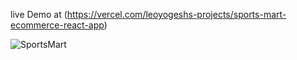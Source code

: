 live Demo at (https://vercel.com/leoyogeshs-projects/sports-mart-ecommerce-react-app)

![SportsMart](https://github.com/YogeshNegi10/SportsMart-React-App/assets/169161916/f15e6a04-31c0-47d6-891a-c65e1ccf1434)
